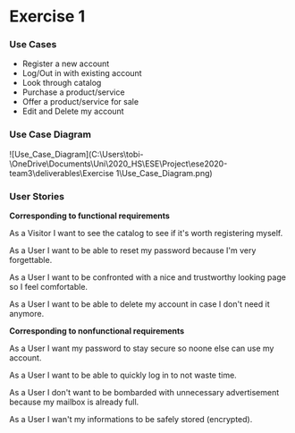 # Exercise 1



### Use Cases

- Register a new account
- Log/Out in with existing account
- Look through catalog
- Purchase a product/service
- Offer a product/service for sale
- Edit and Delete my account



### Use Case Diagram

![Use_Case_Diagram](C:\Users\tobi-\OneDrive\Documents\Uni\2020_HS\ESE\Project\ese2020-team3\deliverables\Exercise 1\Use_Case_Diagram.png)



### User Stories

**Corresponding to functional requirements**

As a Visitor I want to see the catalog to see if it's worth registering myself.

As a User I want to be able to reset my password because I'm very forgettable.

As a User I want to be confronted with a nice and trustworthy looking page so I feel comfortable.

As a User I want to be able to delete my account in case I don't need it anymore.

**Corresponding to nonfunctional requirements**

As a User I want my password to stay secure so noone else can use my account.

As a User I want to be able to quickly log in to not waste time.

As a User I don't want to be bombarded with unnecessary advertisement because my mailbox is already full.

As a User I wan't my informations to be safely stored (encrypted).

